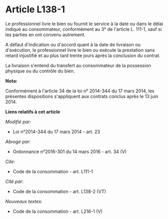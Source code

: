 # Article L138-1

Le professionnel livre le bien ou fournit le service à la date ou dans le délai indiqué au consommateur, conformément au 3°
de l'article L. 111-1, sauf si les parties en ont convenu autrement. 

A défaut d'indication ou d'accord quant à la date de livraison ou d'exécution, le professionnel livre le bien ou exécute la
prestation sans retard injustifié et au plus tard trente jours après la conclusion du contrat. 

La livraison s'entend du transfert au consommateur de la possession physique ou du contrôle du bien.

**Nota:**

Conformément à l'article 34 de la loi n° 2014-344 du 17 mars 2014, les présentes dispositions s'appliquent aux contrats
conclus après le 13 juin 2014.

**Liens relatifs à cet article**

_Modifié par_:

  - Loi n°2014-344 du 17 mars 2014 - art. 23

_Abrogé par_:

  - Ordonnance n°2016-301 du 14 mars 2016 - art. 34 (V)

_Cite_:

  - Code de la consommation - art. L111-1

_Cité par_:

  - Code de la consommation - art. L138-2 (VT)

_Nouveaux textes_:

  - Code de la consommation - art. L216-1 (V)
